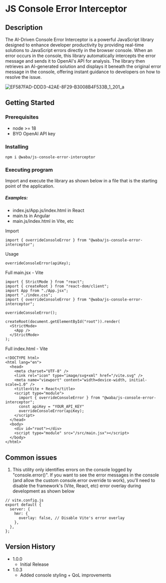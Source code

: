 # JS Console Error Interceptor

## Description

The AI-Driven Console Error Interceptor is a powerful JavaScript library designed to enhance developer productivity by providing real-time solutions to JavaScript errors directly in the browser console. When an error occurs in the console, this library automatically intercepts the error message and sends it to OpenAI's API for analysis. The library then retrieves an AI-generated solution and displays it beneath the original error message in the console, offering instant guidance to developers on how to resolve the issue.

![EF587FAD-DDD3-42AE-8F29-B3008B4F533B_1_201_a](https://github.com/user-attachments/assets/599249c5-081d-4bd9-8635-b39fc901ee1e)

## Getting Started

### Prerequisites

- node >= 18
- BYO OpenAI API key

### Installing

```
npm i @waba/js-console-error-interceptor
```

### Executing program

Import and execute the library as shown below in a file that is the starting point of the application.

##### Examples:

- index.js/App.js/index.html in React
- main.ts in Angular
- main.js/index.html in Vite, etc

Import

```
import { overrideConsoleError } from "@waba/js-console-error-interceptor";
```

Usage

```
overrideConsoleError(apiKey);
```

Full main.jsx - Vite

```
import { StrictMode } from "react";
import { createRoot } from "react-dom/client";
import App from "./App.jsx";
import "./index.css";
import { overrideConsoleError } from "@waba/js-console-error-interceptor";

overrideConsoleError();

createRoot(document.getElementById("root")).render(
  <StrictMode>
    <App />
  </StrictMode>
);

```
Full index.html - Vite

```
<!DOCTYPE html>
<html lang="en">
  <head>
    <meta charset="UTF-8" />
    <link rel="icon" type="image/svg+xml" href="/vite.svg" />
    <meta name="viewport" content="width=device-width, initial-scale=1.0" />
    <title>Vite + React</title>
    <script type="module">
      import { overrideConsoleError } from "@waba/js-console-error-interceptor";
      const apiKey = "YOUR_API_KEY"
      overrideConsoleError(apiKey);
    </script>
  </head>
  <body>
    <div id="root"></div>
    <script type="module" src="/src/main.jsx"></script>
  </body>
</html>

```

## Common issues

1. This utility only identifies errors on the console logged by "console.error()". If you want to see the error messages in the console (and allow the custom console.error override to work), you'll need to disable the framework's (Vite, React, etc) error overlay during development as shown below
  
```
// vite.config.js
export default {
  server: {
    hmr: {
      overlay: false, // Disable Vite's error overlay
    },
  },
};

```

## Version History
- 1.0.0
  - Initial Release
- 1.0.3
  - Added console styling + QoL improvements
